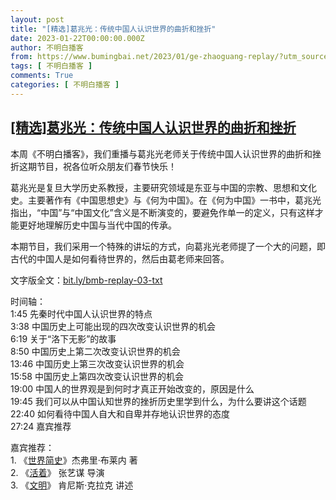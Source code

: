 ```yaml
---
layout: post
title: "[精选]葛兆光：传统中国人认识世界的曲折和挫折"
date: 2023-01-22T00:00:00.000Z
author: 不明白播客
from: https://www.bumingbai.net/2023/01/ge-zhaoguang-replay/?utm_source=rss&utm_medium=rss&utm_campaign=ge-zhaoguang-replay
tags: [ 不明白播客 ]
comments: True
categories: [ 不明白播客 ]
---
```

<!--1674345600000-->
[[精选]葛兆光：传统中国人认识世界的曲折和挫折](https://www.bumingbai.net/2023/01/ge-zhaoguang-replay/?utm_source=rss&utm_medium=rss&utm_campaign=ge-zhaoguang-replay)
------

<div>
<div id="buzzsprout-player-12091282"></div><script src="https://www.buzzsprout.com/1982525/12091282-.js?container_id=buzzsprout-player-12091282&#038;player=small" type="text/javascript" charset="utf-8"></script><p>本周《不明白播客》，我们重播与葛兆光老师关于传统中国人认识世界的曲折和挫折这期节目，祝各位听众朋友们春节快乐！</p><p>葛兆光是复旦大学历史系教授，主要研究领域是东亚与中国的宗教、思想和文化史。主要著作有《中国思想史》与《何为中国》。在《何为中国》一书中，葛兆光指出，“中国”与“中国文化”含义是不断演变的，要避免作单一的定义，只有这样才能更好地理解历史中国与当代中国的传承。</p><p>本期节目，我们采用一个特殊的讲坛的方式，向葛兆光老师提了一个大的问题，即古代的中国人是如何看待世界的，然后由葛老师来回答。</p><p>文字版全文：<a href="https://bit.ly/bmb-replay-03-txt">bit.ly/bmb-replay-03-txt</a></p><p>时间轴：<br>1:45 先秦时代中国人认识世界的特点<br>3:38 中国历史上可能出现的四次改变认识世界的机会<br>6:19 关于“洛下无影”的故事<br>8:50 中国历史上第二次改变认识世界的机会<br>13:46 中国历史上第三次改变认识世界的机会<br>15:58 中国历史上第四次改变认识世界的机会<br>19:00 中国人的世界观是到何时才真正开始改变的，原因是什么<br>19:45 我们可以从中国认知世界的挫折历史里学到什么，为什么要讲这个话题<br>22:40 如何看待中国人自大和自卑并存地认识世界的态度<br>27:24 嘉宾推荐</p><p>嘉宾推荐：<br>1. 《<a href="https://book.douban.com/subject/30258601/">世界简史</a>》杰弗里·布莱内 著<br>2. 《<a href="https://movie.douban.com/subject/1292365/">活着</a>》 张艺谋 导演<br>3. 《<a href="https://movie.douban.com/subject/1485417/">文明</a>》 肯尼斯·克拉克 讲述</p>
</div>
